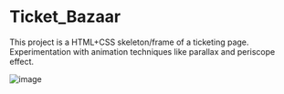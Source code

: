 # Ticket_Bazaar

This project is a HTML+CSS skeleton/frame of a ticketing page. </br>
Experimentation with animation techniques like parallax and periscope effect.

![image](https://user-images.githubusercontent.com/35004717/139495442-2bed4018-1b11-4b9e-a463-42ec56eaa6b6.png)

